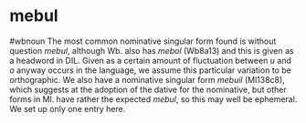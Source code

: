 # mebul
#wbnoun
The most common nominative singular form found is without question *mebul*, although Wb. also has *mebol* (Wb8a13) and this is given as a headword in DIL. Given as a certain amount of fluctuation between *u* and *o* anyway occurs in the language, we assume this particular variation to be orthographic. We also have a nominative singular form *mebuil* (Ml138c8), which suggests at the adoption of the dative for the nominative, but other forms in Ml. have rather the expected *mebul*, so this may well be ephemeral. We set up only one entry here.